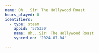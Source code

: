 ```yaml
---
name: Oh...Sir! The Hollywood Roast
hours_played: 0
identifiers:
  - type: steam
    appid: '575330'
    name: Oh...Sir! The Hollywood Roast
    synced_on: '2024-07-04'

---
```

